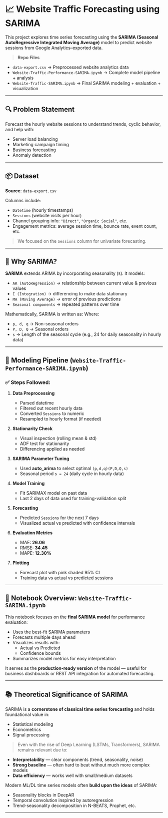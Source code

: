 # 📈 Website Traffic Forecasting using SARIMA

This project explores time series forecasting using the **SARIMA (Seasonal AutoRegressive Integrated Moving Average)** model to predict website sessions from Google Analytics–exported data.

> **Repo Files**
- `data-export.csv` → Preprocessed website analytics data
- `Website-Traffic-Performance-SARIMA.ipynb` → Complete model pipeline + analysis
- `Website-Traffic-SARIMA.ipynb` → Final SARIMA modeling + evaluation + visualization

---

## 🔍 Problem Statement

Forecast the hourly website sessions to understand trends, cyclic behavior, and help with:
- Server load balancing
- Marketing campaign timing
- Business forecasting
- Anomaly detection

---

## 📦 Dataset

**Source**: `data-export.csv`

Columns include:
- `Datetime` (hourly timestamps)
- `Sessions` (website visits per hour)
- Channel grouping info: `"Direct"`, `"Organic Social"`, etc.
- Engagement metrics: average session time, bounce rate, event count, etc.

> We focused on the `Sessions` column for univariate forecasting.

---

## 🧠 Why SARIMA?

**SARIMA** extends ARIMA by incorporating seasonality (`S`). It models:
- `AR (AutoRegression)` → relationship between current value & previous values
- `I (Integration)` → differencing to make data stationary
- `MA (Moving Average)` → error of previous predictions
- `Seasonal components` → repeated patterns over time

Mathematically, SARIMA is written as:
Where:
- `p, d, q` → Non-seasonal orders
- `P, D, Q` → Seasonal orders
- `s` → Length of the seasonal cycle (e.g., 24 for daily seasonality in hourly data)

---

## 🧪 Modeling Pipeline (`Website-Traffic-Performance-SARIMA.ipynb`)

### ✅ Steps Followed:

1. **Data Preprocessing**
   - Parsed datetime
   - Filtered out recent hourly data
   - Converted `Sessions` to numeric
   - Resampled to hourly format (if needed)

2. **Stationarity Check**
   - Visual inspection (rolling mean & std)
   - ADF test for stationarity
   - Differencing applied as needed

3. **SARIMA Parameter Tuning**
   - Used **auto_arima** to select optimal `(p,d,q)(P,D,Q,s)`
   - Seasonal period `s = 24` (daily cycle in hourly data)

4. **Model Training**
   - Fit SARIMAX model on past data
   - Last 2 days of data used for training-validation split

5. **Forecasting**
   - Predicted `Sessions` for the next 7 days
   - Visualized actual vs predicted with confidence intervals

6. **Evaluation Metrics**
   - MAE: **26.06**
   - RMSE: **34.45**
   - MAPE: **12.30%**

7. **Plotting**
   - Forecast plot with pink shaded 95% CI
   - Training data vs actual vs predicted sessions

---

## 📘 Notebook Overview: `Website-Traffic-SARIMA.ipynb`

This notebook focuses on the **final SARIMA model** for performance evaluation:
- Uses the best-fit SARIMA parameters
- Forecasts multiple days ahead
- Visualizes results with:
  - Actual vs Predicted
  - Confidence bounds
- Summarizes model metrics for easy interpretation

It serves as the **production-ready version** of the model — useful for business dashboards or REST API integration for automated forecasting.

---

## 📚 Theoretical Significance of SARIMA

SARIMA is a **cornerstone of classical time series forecasting** and holds foundational value in:
- Statistical modeling
- Econometrics
- Signal processing

> Even with the rise of Deep Learning (LSTMs, Transformers), SARIMA remains relevant due to:
- **Interpretability** — clear components (trend, seasonality, noise)
- **Strong baseline** — often hard to beat without much more complex models
- **Data efficiency** — works well with small/medium datasets

Modern ML/DL time series models often **build upon the ideas** of SARIMA:
- Seasonality blocks in DeepAR
- Temporal convolution inspired by autoregression
- Trend-seasonality decomposition in N-BEATS, Prophet, etc.

---

